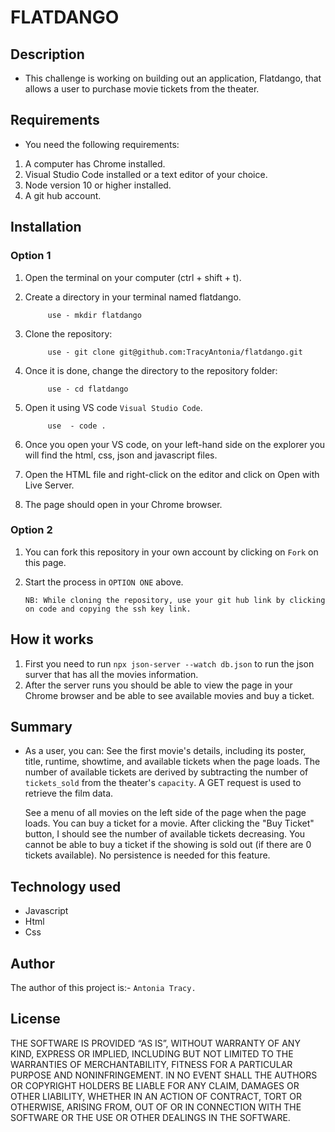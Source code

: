 # FLATDANGO
## Description
- This challenge is working on  building out an application, Flatdango, that allows a user to purchase movie tickets from the theater.

## Requirements
- You need the following requirements:
1. A computer has Chrome installed.
2. Visual Studio Code installed or a text editor of your choice.
3. Node version 10 or higher installed.
4. A git hub account.

## Installation
### Option 1
1. Open the terminal on your computer (ctrl + shift + t).

2. Create a directory in your terminal named flatdango.
            
            use - mkdir flatdango

3. Clone the repository:
            
            use - git clone git@github.com:TracyAntonia/flatdango.git

4. Once it is done, change the directory to the repository folder:

            use - cd flatdango

5. Open it using VS code `Visual Studio Code`.

            use  - code .

6. Once you open your VS code, on your left-hand side on the explorer you will find the html, css, json and javascript files.

7. Open the HTML file and right-click on the editor and click on Open with Live Server.

8. The page should open in your Chrome browser.

### Option 2
1. You can fork this repository in your own account by clicking on `Fork` on this page.

2. Start the process in `OPTION ONE` above.
  
       NB: While cloning the repository, use your git hub link by clicking on code and copying the ssh key link.

## How it works
1. First you need to run `npx json-server --watch db.json` to run the json surver that has all the movies information.
2. After the server runs you should be able to view the page in your Chrome browser and be able to see available movies and buy a ticket.

## Summary
- As a user, you can:
   See the first movie's details, including its poster, title, runtime,
   showtime, and available tickets when the page loads. The number of
   available tickets are derived by subtracting the number of
   `tickets_sold` from the theater's `capacity`. A GET
   request is used to retrieve the film data.

   See a menu of all movies on the left side of the page when the page loads. You can buy a ticket for a movie. After clicking the "Buy Ticket" button, I should
   see the number of available tickets decreasing. You cannot be able to buy a ticket if the showing is sold out (if there are 0 tickets available). No persistence is needed for this feature.

## Technology used
 - Javascript
 - Html
 - Css

## Author
The author of this project is:-  `Antonia Tracy.`

## License
THE SOFTWARE IS PROVIDED “AS IS”, WITHOUT WARRANTY OF ANY KIND, EXPRESS OR IMPLIED, INCLUDING BUT NOT LIMITED TO THE WARRANTIES OF MERCHANTABILITY, FITNESS FOR A PARTICULAR PURPOSE AND NONINFRINGEMENT. IN NO EVENT SHALL THE AUTHORS OR COPYRIGHT HOLDERS BE LIABLE FOR ANY CLAIM, DAMAGES OR OTHER LIABILITY, WHETHER IN AN ACTION OF CONTRACT, TORT OR OTHERWISE, ARISING FROM, OUT OF OR IN CONNECTION WITH THE SOFTWARE OR THE USE OR OTHER DEALINGS IN THE SOFTWARE.